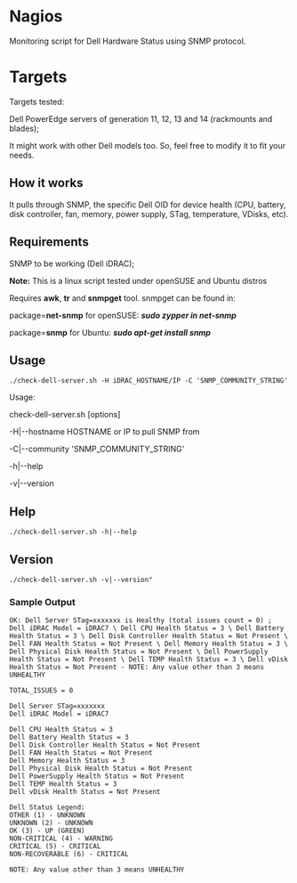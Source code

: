 # Nagios
Monitoring script for Dell Hardware Status using SNMP protocol.

# Targets
Targets tested:

Dell PowerEdge servers of generation 11, 12, 13 and 14 (rackmounts and blades);

It might work with other Dell models too. So, feel free to modify it to fit your needs.

## How it works
It pulls through SNMP, the specific Dell OID for device health (CPU, battery, disk controller, fan, memory, power supply, STag, temperature, VDisks, etc).

## Requirements
SNMP to be working (Dell iDRAC);

**Note:** This is a linux script tested under openSUSE and Ubuntu distros

Requires **awk**, **tr** and **snmpget** tool. snmpget can be found in:

package=**net-snmp** for openSUSE: ***sudo zypper in net-snmp***

package=**snmp** for Ubuntu:       ***sudo apt-get install snmp***

## Usage
    ./check-dell-server.sh -H iDRAC_HOSTNAME/IP -C 'SNMP_COMMUNITY_STRING'
    
Usage:

check-dell-server.sh [options]

-H|--hostname HOSTNAME or IP to pull SNMP from

-C|--community 'SNMP_COMMUNITY_STRING'

-h|--help

-v|--version

## Help
    ./check-dell-server.sh -h|--help

## Version
    ./check-dell-server.sh -v|--version"

### Sample Output
	OK: Dell Server STag=xxxxxxx is Healthy (total issues count = 0) ; Dell iDRAC Model = iDRAC7 \ Dell CPU Health Status = 3 \ Dell Battery Health Status = 3 \ Dell Disk Controller Health Status = Not Present \ Dell FAN Health Status = Not Present \ Dell Memory Health Status = 3 \ Dell Physical Disk Health Status = Not Present \ Dell PowerSupply Health Status = Not Present \ Dell TEMP Health Status = 3 \ Dell vDisk Health Status = Not Present - NOTE: Any value other than 3 means UNHEALTHY

	TOTAL_ISSUES = 0

	Dell Server STag=xxxxxxx
	Dell iDRAC Model = iDRAC7

	Dell CPU Health Status = 3
	Dell Battery Health Status = 3
	Dell Disk Controller Health Status = Not Present
	Dell FAN Health Status = Not Present
	Dell Memory Health Status = 3
	Dell Physical Disk Health Status = Not Present
	Dell PowerSupply Health Status = Not Present
	Dell TEMP Health Status = 3
	Dell vDisk Health Status = Not Present
	
	Dell Status Legend:
	OTHER (1) - UNKNOWN
	UNKNOWN (2) - UNKNOWN
	OK (3) - UP (GREEN)
	NON-CRITICAL (4) - WARNING
	CRITICAL (5) - CRITICAL
	NON-RECOVERABLE (6) - CRITICAL
	
	NOTE: Any value other than 3 means UNHEALTHY
